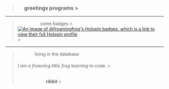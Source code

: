 > ### &emsp; greetings programs >

------

> &emsp; &emsp; &emsp; &emsp; some badges >
[![An image of @frowningfrog's Holopin badges, which is a link to view their full Holopin profile](https://holopin.me/frowningfrog)](https://holopin.io/@frowningfrog) >

------

> &emsp; &emsp; &emsp; living in the database
> ###### I am a frowning little frog learning to code. >   
> &emsp; &emsp; &emsp; &emsp; &emsp; ***ribbit*** >
